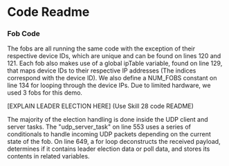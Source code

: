 # Code Readme

### Fob Code
The fobs are all running the same code with the exception of their respective device IDs, which are unique and can be found on lines 120 and 121. Each fob also makes use of a global ipTable variable, found on line 129, that maps device IDs to their respective IP addresses (The indices correspond with the device ID). We also define a NUM_FOBS constant on line 134 for looping through the device IPs. Due to limited hardware, we used 3 fobs for this demo. 

[EXPLAIN LEADER ELECTION HERE]
(Use Skill 28 code README)

The majority of the election handling is done inside the UDP client and server tasks. The "udp_server_task" on line 553 uses a series of conditionals to handle incoming UDP packets depending on the current state of the fob. On line 649, a for loop deconstructs the received payload, determines if it contains leader election data or poll data, and stores its contents in related variables. 
